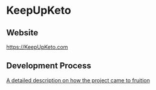 # KeepUpKeto

## Website

https://KeepUpKeto.com

## Development Process

[A detailed description on how the project came to fruition](https://github.com/CraigRonald555/KeepUpKeto/blob/master/DevProcess.md)


